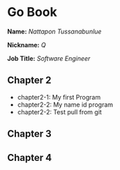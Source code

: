 # Go Book

**Name:** *Nattapon Tussanabunlue*

**Nickname:** *Q*

**Job Title:** *Software Engineer*

## Chapter 2
* chapter2-1: My first Program
* chapter2-2: My name id program
* chapter2-2: Test pull from git

## Chapter 3

## Chapter 4
